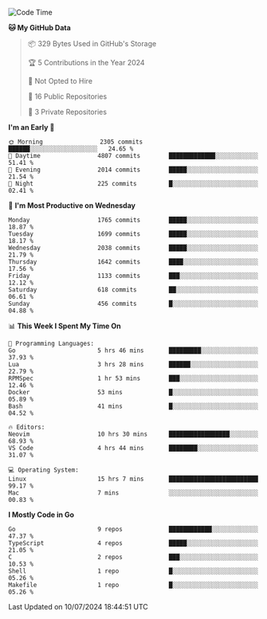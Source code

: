 <!--START_SECTION:waka-->
![Code Time](http://img.shields.io/badge/Code%20Time-761%20hrs%2033%20mins-blue)

**🐱 My GitHub Data** 

> 📦 329 Bytes Used in GitHub's Storage 
 > 
> 🏆 5 Contributions in the Year 2024
 > 
> 🚫 Not Opted to Hire
 > 
> 📜 16 Public Repositories 
 > 
> 🔑 3 Private Repositories 
 > 
**I'm an Early 🐤** 

```text
🌞 Morning                2305 commits        ██████░░░░░░░░░░░░░░░░░░░   24.65 % 
🌆 Daytime                4807 commits        █████████████░░░░░░░░░░░░   51.41 % 
🌃 Evening                2014 commits        █████░░░░░░░░░░░░░░░░░░░░   21.54 % 
🌙 Night                  225 commits         █░░░░░░░░░░░░░░░░░░░░░░░░   02.41 % 
```
📅 **I'm Most Productive on Wednesday** 

```text
Monday                   1765 commits        █████░░░░░░░░░░░░░░░░░░░░   18.87 % 
Tuesday                  1699 commits        █████░░░░░░░░░░░░░░░░░░░░   18.17 % 
Wednesday                2038 commits        █████░░░░░░░░░░░░░░░░░░░░   21.79 % 
Thursday                 1642 commits        ████░░░░░░░░░░░░░░░░░░░░░   17.56 % 
Friday                   1133 commits        ███░░░░░░░░░░░░░░░░░░░░░░   12.12 % 
Saturday                 618 commits         ██░░░░░░░░░░░░░░░░░░░░░░░   06.61 % 
Sunday                   456 commits         █░░░░░░░░░░░░░░░░░░░░░░░░   04.88 % 
```


📊 **This Week I Spent My Time On** 

```text
💬 Programming Languages: 
Go                       5 hrs 46 mins       █████████░░░░░░░░░░░░░░░░   37.93 % 
Lua                      3 hrs 28 mins       ██████░░░░░░░░░░░░░░░░░░░   22.79 % 
RPMSpec                  1 hr 53 mins        ███░░░░░░░░░░░░░░░░░░░░░░   12.46 % 
Docker                   53 mins             █░░░░░░░░░░░░░░░░░░░░░░░░   05.89 % 
Bash                     41 mins             █░░░░░░░░░░░░░░░░░░░░░░░░   04.52 % 

🔥 Editors: 
Neovim                   10 hrs 30 mins      █████████████████░░░░░░░░   68.93 % 
VS Code                  4 hrs 44 mins       ████████░░░░░░░░░░░░░░░░░   31.07 % 

💻 Operating System: 
Linux                    15 hrs 7 mins       █████████████████████████   99.17 % 
Mac                      7 mins              ░░░░░░░░░░░░░░░░░░░░░░░░░   00.83 % 
```

**I Mostly Code in Go** 

```text
Go                       9 repos             ████████████░░░░░░░░░░░░░   47.37 % 
TypeScript               4 repos             █████░░░░░░░░░░░░░░░░░░░░   21.05 % 
C                        2 repos             ███░░░░░░░░░░░░░░░░░░░░░░   10.53 % 
Shell                    1 repo              █░░░░░░░░░░░░░░░░░░░░░░░░   05.26 % 
Makefile                 1 repo              █░░░░░░░░░░░░░░░░░░░░░░░░   05.26 % 
```




 Last Updated on 10/07/2024 18:44:51 UTC
<!--END_SECTION:waka-->
